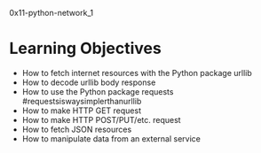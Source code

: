 0x11-python-network_1

# Learning Objectives

* How to fetch internet resources with the Python package urllib
* How to decode urllib body response
* How to use the Python package requests #requestsiswaysimplerthanurllib
* How to make HTTP GET request
* How to make HTTP POST/PUT/etc. request
* How to fetch JSON resources
* How to manipulate data from an external service
